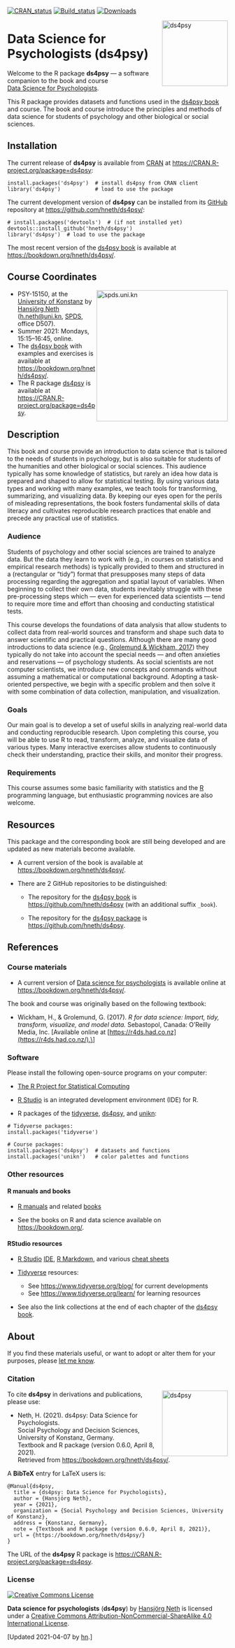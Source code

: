 
<!-- README.md is generated from README.Rmd. Please edit THIS (Rmd) file. -->
<!-- Use status badges: -->

[![CRAN\_status](https://www.r-pkg.org/badges/version/ds4psy)](https://CRAN.R-project.org/package=ds4psy)
[![Build\_status](https://travis-ci.org/hneth/ds4psy.svg?branch=master)](https://travis-ci.org/hneth/ds4psy)
[![Downloads](https://cranlogs.r-pkg.org/badges/ds4psy?color=brightgreen)](https://www.r-pkg.org/pkg/ds4psy)

<!-- Possible status badges:

[![CRAN_status](https://www.r-pkg.org/badges/version/ds4psy)](https://CRAN.R-project.org/package=ds4psy) 
[![Build_status](https://travis-ci.org/hneth/ds4psy.svg?branch=master)](https://travis-ci.org/hneth/ds4psy) 
[![Downloads](https://cranlogs.r-pkg.org/badges/ds4psy?color=brightgreen)](https://www.r-pkg.org/pkg/ds4psy)
[![Downloads](https://cranlogs.r-pkg.org/badges/grand-total/ds4psy?color=brightgreen)](https://www.r-pkg.org/pkg/ds4psy)
[![Rdoc](https://www.rdocumentation.org/badges/version/ds4psy)](https://www.rdocumentation.org/packages/ds4psy)

-->
<!-- ds4psy logo 1: -->

<a href="https://bookdown.org/hneth/ds4psy/">
<img src = "./inst/images/ds4psy.png" alt = "ds4psy" width = "150px" align = "right" style = "width: 150px; float: right; border:11;"/>
</a>

# Data Science for Psychologists (ds4psy)

Welcome to the R package **ds4psy** — a software companion to the book
and course</br> [Data Science for
Psychologists](https://bookdown.org/hneth/ds4psy/).

This R package provides datasets and functions used in the [ds4psy
book](https://bookdown.org/hneth/ds4psy/) and course. The book and
course introduce the principles and methods of data science for students
of psychology and other biological or social sciences.

<!-- Description of ds4psy package:  -->
<!-- All datasets and functions required for the examples and exercises of the book "Data Science for Psychologists" (by Hansjoerg Neth, Konstanz University, 2020), available at <https://bookdown.org/hneth/ds4psy/>. The book and course introduce principles and methods of data science to students of psychology and other biological or social sciences.  -->
<!-- The 'ds4psy' package primarily provides datasets, but also functions for data generation and manipulation (e.g., of text and time data) and graphics that are used in the book and its exercises.  -->
<!-- All functions included in 'ds4psy' are designed to be explicit and instructive, rather than elegant or efficient. -->

## Installation

The current release of **ds4psy** is available from
[CRAN](https://CRAN.R-project.org/) at
<a href="https://CRAN.R-project.org/package=ds4psy" class="uri">https://CRAN.R-project.org/package=ds4psy</a>:

    install.packages('ds4psy')  # install ds4psy from CRAN client
    library('ds4psy')           # load to use the package

The current development version of **ds4psy** can be installed from its
[GitHub](https://github.com) repository at
<a href="https://github.com/hneth/ds4psy/" class="uri">https://github.com/hneth/ds4psy/</a>:

    # install.packages('devtools')  # (if not installed yet)
    devtools::install_github('hneth/ds4psy')
    library('ds4psy')  # load to use the package

The most recent version of the [ds4psy
book](https://bookdown.org/hneth/ds4psy/) is available at
<a href="https://bookdown.org/hneth/ds4psy/" class="uri">https://bookdown.org/hneth/ds4psy/</a>.

## Course Coordinates

<!-- uni.kn logo, but link to SPDS: -->
<!-- ![](./inst/images/uniKn_logo.png) -->

<a href="https://www.spds.uni-konstanz.de/">
<img src = "./inst/images/uniKn_logo.png" alt = "spds.uni.kn" width = "300px" align = "right" style = "width: 300px; float: right; border:20;"/>
</a>

-   PSY-15150, at the [University of
    Konstanz](https://www.uni-konstanz.de/) by [Hansjörg
    Neth](https://neth.de/)
    (<a href="mailto:h.neth@uni.kn" class="email">h.neth@uni.kn</a>,
    [SPDS](https://www.spds.uni-konstanz.de/), office D507).  
-   Summer 2021: Mondays, 15:15–16:45, online.  
-   The [ds4psy book](https://bookdown.org/hneth/ds4psy/) with examples
    and exercises is available at
    <a href="https://bookdown.org/hneth/ds4psy/" class="uri">https://bookdown.org/hneth/ds4psy/</a>.  
-   The R package [ds4psy](https://CRAN.R-project.org/package=ds4psy) is
    available at
    <a href="https://CRAN.R-project.org/package=ds4psy" class="uri">https://CRAN.R-project.org/package=ds4psy</a>.

## Description

This book and course provide an introduction to data science that is
tailored to the needs of students in psychology, but is also suitable
for students of the humanities and other biological or social sciences.
This audience typically has some knowledge of statistics, but rarely an
idea how data is prepared and shaped to allow for statistical testing.
By using various data types and working with many examples, we teach
tools for transforming, summarizing, and visualizing data. By keeping
our eyes open for the perils of misleading representations, the book
fosters fundamental skills of data literacy and cultivates reproducible
research practices that enable and precede any practical use of
statistics.

### Audience

Students of psychology and other social sciences are trained to analyze
data. But the data they learn to work with (e.g., in courses on
statistics and empirical research methods) is typically provided to them
and structured in a (rectangular or “tidy”) format that presupposes many
steps of data processing regarding the aggregation and spatial layout of
variables. When beginning to collect their own data, students inevitably
struggle with these pre-processing steps which — even for experienced
data scientists — tend to require more time and effort than choosing and
conducting statistical tests.

This course develops the foundations of data analysis that allow
students to collect data from real-world sources and transform and shape
such data to answer scientific and practical questions. Although there
are many good introductions to data science (e.g., [Grolemund & Wickham,
2017](https://r4ds.had.co.nz/)) they typically do not take into account
the special needs — and often anxieties and reservations — of psychology
students. As social scientists are not computer scientists, we introduce
new concepts and commands without assuming a mathematical or
computational background. Adopting a task-oriented perspective, we begin
with a specific problem and then solve it with some combination of data
collection, manipulation, and visualization.

### Goals

Our main goal is to develop a set of useful skills in analyzing
real-world data and conducting reproducible research. Upon completing
this course, you will be able to use R to read, transform, analyze, and
visualize data of various types. Many interactive exercises allow
students to continuously check their understanding, practice their
skills, and monitor their progress.

### Requirements

This course assumes some basic familiarity with statistics and the
[R](https://www.R-project.org/) programming language, but enthusiastic
programming novices are also welcome.

## Resources

This package and the corresponding book are still being developed and
are updated as new materials become available.

-   A current version of the book is available at
    <a href="https://bookdown.org/hneth/ds4psy/" class="uri">https://bookdown.org/hneth/ds4psy/</a>.

-   There are 2 GitHub repositories to be distinguished:

    -   The repository for the [ds4psy
        book](https://bookdown.org/hneth/ds4psy/) is
        <a href="https://github.com/hneth/ds4psy" class="uri">https://github.com/hneth/ds4psy</a>
        (with an additional suffix `_book`).

    -   The repository for the [ds4psy
        package](https://CRAN.R-project.org/package=ds4psy) is
        <a href="https://github.com/hneth/ds4psy" class="uri">https://github.com/hneth/ds4psy</a>.

<!-- - The current course syllabus and raw versions of all data files used in examples and exercises are available at <http://rpository.com/ds4psy/>. -->

## References

### Course materials

-   A current version of [Data science for
    psychologists](https://bookdown.org/hneth/ds4psy/) is available
    online at  
    <a href="https://bookdown.org/hneth/ds4psy/" class="uri">https://bookdown.org/hneth/ds4psy/</a>.

The book and course was originally based on the following textbook:

-   Wickham, H., & Grolemund, G. (2017). *R for data science: Import,
    tidy, transform, visualize, and model data.* Sebastopol, Canada:
    O’Reilly Media, Inc. \[Available online at
    [https://r4ds.had.co.nz](https://r4ds.had.co.nz/).\]

<!-- Add blank line.  -->

### Software

Please install the following open-source programs on your computer:

-   [The R Project for Statistical
    Computing](https://www.R-project.org/)

-   [R Studio](https://rstudio.com/) is an integrated development
    environment (IDE) for R.

-   R packages of the [tidyverse](https://www.tidyverse.org/),
    [ds4psy](https://CRAN.R-project.org/package=ds4psy), and
    [unikn](https://CRAN.R-project.org/package=unikn):

<!-- Add blank line.  -->

    # Tidyverse packages: 
    install.packages('tidyverse')

    # Course packages: 
    install.packages('ds4psy')  # datasets and functions
    install.packages('unikn')   # color palettes and functions

### Other resources

<!-- #### Course essentials and exercises (WPAs) -->
<!-- Table with links: -->
<!-- All [ds4psy](http://rpository.com/ds4psy/) essentials (from) previous courses):  -->
<!--
Nr. | Topic       |
---:|:------------| 
0.  | [Syllabus](http://rpository.com/ds4psy/) | 
1.  | [Basic R concepts and commands](http://rpository.com/ds4psy/essentials/basics.html) | 
2.  | [Visualizing data](http://rpository.com/ds4psy/essentials/visualize.html) | 
3.  | [Transforming data](http://rpository.com/ds4psy/essentials/transform.html) |
4.  | [Exploring data (EDA)](http://rpository.com/ds4psy/essentials/explore.html) | 
5.  | [Tibbles](http://rpository.com/ds4psy/essentials/tibbles.html) |
6.  | [Importing data](http://rpository.com/ds4psy/essentials/import.html) |
7.  | [Tidying data](http://rpository.com/ds4psy/essentials/tidy.html) |
8.  | [Joining data](http://rpository.com/ds4psy/essentials/join.html) |
9.  | [Functions](http://rpository.com/ds4psy/essentials/function.html) |
10. | [Iteration](http://rpository.com/ds4psy/essentials/iteration.html) |
+.  | [Datasets](http://rpository.com/ds4psy/essentials/datasets.html) | 
-->

#### R manuals and books

-   [R manuals](https://cran.r-project.org/manuals.html) and related
    [books](https://www.r-project.org/doc/bib/R-books.html)

-   See the books on R and data science available on
    <a href="https://bookdown.org/" class="uri">https://bookdown.org/</a>.

<!-- - Zumel, N., & Mount, J. (2014). _Practical data science with R_. Greenwich, CT: Manning Publications. -->

#### RStudio resources

-   [R Studio](https://rstudio.com/)
    [IDE](https://rstudio.com/products/rstudio/), [R
    Markdown](https://rmarkdown.rstudio.com/), and various [cheat
    sheets](https://rstudio.com/resources/cheatsheets/)

-   [Tidyverse](https://www.tidyverse.org/) resources:

    -   See
        <a href="https://www.tidyverse.org/blog/" class="uri">https://www.tidyverse.org/blog/</a>
        for current developments
    -   See
        <a href="https://www.tidyverse.org/learn/" class="uri">https://www.tidyverse.org/learn/</a>
        for learning resources

<!-- Add blank line.  -->

-   See also the link collections at the end of each chapter of the
    [ds4psy book](https://bookdown.org/hneth/ds4psy/).

## About

If you find these materials useful, or want to adopt or alter them for
your purposes, please [let me
know](https://www.spds.uni-konstanz.de/hans-neth).

### Citation

<!-- ds4psy logo: -->

<a href="https://bookdown.org/hneth/ds4psy/">
<img src = "./inst/images/ds4psy.png" alt = "ds4psy" width = "150px" align = "right" style = "width: 150px; float: right; border:11;"/>
</a>

To cite **ds4psy** in derivations and publications, please use:

-   Neth, H. (2021). ds4psy: Data Science for Psychologists.  
    Social Psychology and Decision Sciences, University of Konstanz,
    Germany.  
    Textbook and R package (version 0.6.0, April 8, 2021).  
    Retrieved from
    <a href="https://bookdown.org/hneth/ds4psy/" class="uri">https://bookdown.org/hneth/ds4psy/</a>.

<!-- Add blank line.  -->

A **BibTeX** entry for LaTeX users is:

    @Manual{ds4psy,
      title = {ds4psy: Data Science for Psychologists},
      author = {Hansjörg Neth},
      year = {2021},
      organization = {Social Psychology and Decision Sciences, University of Konstanz},
      address = {Konstanz, Germany},
      note = {Textbook and R package (version 0.6.0, April 8, 2021)},
      url = {https://bookdown.org/hneth/ds4psy/} 
    }

The URL of the **ds4psy** R package is
<a href="https://CRAN.R-project.org/package=ds4psy" class="uri">https://CRAN.R-project.org/package=ds4psy</a>.

### License

<!-- (a) Use online image: -->

<a rel="license" href="https://creativecommons.org/licenses/by-nc-sa/4.0/"><img alt="Creative Commons License" style="border-width:0" src="https://i.creativecommons.org/l/by-nc-sa/4.0/88x31.png" /></a>

<!-- (b) Use local image: -->
<!-- <a rel="license" href="https://creativecommons.org/licenses/by-nc-sa/4.0/"><img alt="Creative Commons License" style="border-width:0" src = "./images/CC_BY_NC_SA.png" /></a> -->
<!-- License text:  -->

<span xmlns:dct="http://purl.org/dc/terms/" property="dct:title">**Data
science for psychologists** (**ds4psy**)</span> by
<a xmlns:cc="http://creativecommons.org/ns#" href="https://neth.de" property="cc:attributionName" rel="cc:attributionURL">Hansjörg
Neth</a> is licensed under a
<a rel="license" href="https://creativecommons.org/licenses/by-nc-sa/4.0/">Creative
Commons Attribution-NonCommercial-ShareAlike 4.0 International
License</a>.

<!-- Update: -->

\[Updated 2021-04-07 by [hn](https://neth.de).\]

<!-- eof. -->
